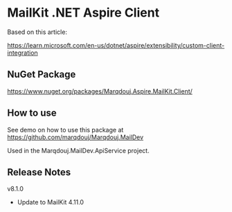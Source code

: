 # MailKit .NET Aspire Client

Based on this article:

https://learn.microsoft.com/en-us/dotnet/aspire/extensibility/custom-client-integration

## NuGet Package

https://www.nuget.org/packages/Marqdouj.Aspire.MailKit.Client/

## How to use

See demo on how to use this package at https://github.com/marqdouj/Marqdouj.MailDev

Used in the Marqdouj.MailDev.ApiService project.

## Release Notes
v8.1.0
- Update to MailKit 4.11.0
